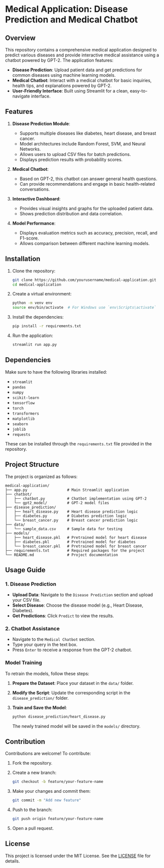# Medical Application: Disease Prediction and Medical Chatbot

## Overview
This repository contains a comprehensive medical application designed to predict various diseases and provide interactive medical assistance using a chatbot powered by GPT-2. The application features:

- **Disease Prediction**: Upload patient data and get predictions for common diseases using machine learning models.
- **Medical Chatbot**: Interact with a medical chatbot for basic inquiries, health tips, and explanations powered by GPT-2.
- **User-Friendly Interface**: Built using Streamlit for a clean, easy-to-navigate interface.

## Features
1. **Disease Prediction Module**:
    - Supports multiple diseases like diabetes, heart disease, and breast cancer.
    - Model architectures include Random Forest, SVM, and Neural Networks.
    - Allows users to upload CSV files for batch predictions.
    - Displays prediction results with probability scores.

2. **Medical Chatbot**:
    - Based on GPT-2, this chatbot can answer general health questions.
    - Can provide recommendations and engage in basic health-related conversations.
  
3. **Interactive Dashboard**:
    - Provides visual insights and graphs for the uploaded patient data.
    - Shows prediction distribution and data correlation.

4. **Model Performance**:
    - Displays evaluation metrics such as accuracy, precision, recall, and F1-score.
    - Allows comparison between different machine learning models.
  
## Installation

1. Clone the repository:
    ```bash
    git clone https://github.com/yourusername/medical-application.git
    cd medical-application
    ```

2. Create a virtual environment:
    ```bash
    python -m venv env
    source env/bin/activate  # For Windows use `env\Scripts\activate`
    ```

3. Install the dependencies:
    ```bash
    pip install -r requirements.txt
    ```

4. Run the application:
    ```bash
    streamlit run app.py
    ```

## Dependencies
Make sure to have the following libraries installed:

- `streamlit`
- `pandas`
- `numpy`
- `scikit-learn`
- `tensorflow`
- `torch`
- `transformers`
- `matplotlib`
- `seaborn`
- `joblib`
- `requests`

These can be installed through the `requirements.txt` file provided in the repository.

## Project Structure
The project is organized as follows:

```plaintext
medical-application/
├── app.py                  # Main Streamlit application
├── chatbot/
│   ├── chatbot.py          # Chatbot implementation using GPT-2
│   └── gpt2_model/         # GPT-2 model files
├── disease_prediction/
│   ├── heart_disease.py    # Heart disease prediction logic
│   ├── diabetes.py         # Diabetes prediction logic
│   └── breast_cancer.py    # Breast cancer prediction logic
├── data/
│   └── sample_data.csv     # Sample data for testing
├── models/
│   ├── heart_disease.pkl   # Pretrained model for heart disease
│   ├── diabetes.pkl        # Pretrained model for diabetes
│   └── breast_cancer.pkl   # Pretrained model for breast cancer
├── requirements.txt        # Required packages for the project
└── README.md               # Project documentation
```

## Usage Guide

### 1. Disease Prediction
- **Upload Data**: Navigate to the `Disease Prediction` section and upload your CSV file.
- **Select Disease**: Choose the disease model (e.g., Heart Disease, Diabetes).
- **Get Predictions**: Click `Predict` to view the results.

### 2. Chatbot Assistance
- Navigate to the `Medical Chatbot` section.
- Type your query in the text box.
- Press `Enter` to receive a response from the GPT-2 chatbot.

### Model Training
To retrain the models, follow these steps:

1. **Prepare the Dataset**: Place your dataset in the `data/` folder.
2. **Modify the Script**: Update the corresponding script in the `disease_prediction/` folder.
3. **Train and Save the Model**:

    ```bash
    python disease_prediction/heart_disease.py
    ```

    The newly trained model will be saved in the `models/` directory.

## Contribution
Contributions are welcome! To contribute:

1. Fork the repository.
2. Create a new branch:

    ```bash
    git checkout -b feature/your-feature-name
    ```

3. Make your changes and commit them:

    ```bash
    git commit -m "Add new feature"
    ```

4. Push to the branch:

    ```bash
    git push origin feature/your-feature-name
    ```

5. Open a pull request.

## License
This project is licensed under the MIT License. See the [LICENSE](LICENSE) file for details.



